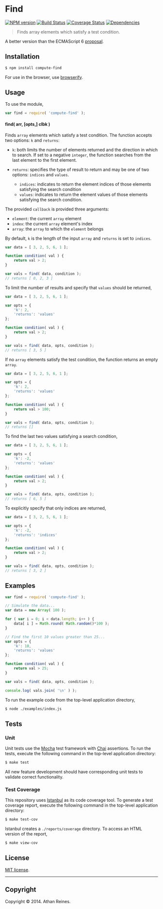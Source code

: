 Find
===
[![NPM version][npm-image]][npm-url] [![Build Status][travis-image]][travis-url] [![Coverage Status][coveralls-image]][coveralls-url] [![Dependencies][dependencies-image]][dependencies-url]

> Finds array elements which satisfy a test condition.

A better version than the ECMAScript 6 [proposal](https://developer.mozilla.org/en-US/docs/Web/JavaScript/Reference/Global_Objects/Array/find).


## Installation

``` bash
$ npm install compute-find
```

For use in the browser, use [browserify](https://github.com/substack/node-browserify).


## Usage

To use the module,

``` javascript
var find = require( 'compute-find' );
```

#### find( arr, [opts,] clbk )

Finds `array` elements which satisfy a test condition. The function accepts two options: `k` and `returns`:

* 	`k`: both limits the number of elements returned and the direction in which to search. If set to a negative `integer`, the function searches from the last element to the first element.

* 	`returns`: specifies the type of result to return and may be one of two options: `indices` and `values`.
	- 	`indices`: indicates to return the element indices of those elements satisfying the search condition
	- 	`values`: indicates to return the element values of those elements satisfying the search condition.

The provided `callback` is provided three arguments:
*	`element`: the current `array` element
*	`index`: the current `array` element's index
*	`array`: the `array` to which the `element` belongs

By default, `k` is the length of the input `array` and `returns` is set to `indices`.

``` javascript
var data = [ 3, 2, 5, 6, 1 ];

function condition( val ) {
	return val > 2;
}

var vals = find( data, condition );
// returns [ 0, 2, 3 ]
```

To limit the number of results and specify that `values` should be returned,


``` javascript
var data = [ 3, 2, 5, 6, 1 ];

var opts = {
	'k': 2,
	'returns': 'values'	
};

function condition( val ) {
	return val > 2;
}

var vals = find( data, opts, condition );
// returns [ 3, 5 ]
```

If no `array` elements satisfy the test condition, the function returns an empty `array`.

``` javascript
var data = [ 3, 2, 5, 6, 1 ];

var opts = {
	'k': 2,
	'returns': 'values'	
};

function condition( val ) {
	return val > 100;
}

var vals = find( data, opts, condition );
// returns []
```

To find the last two values satisfying a search condition,

``` javascript
var data = [ 3, 2, 5, 6, 1 ];

var opts = {
	'k': -2,
	'returns': 'values'	
};

function condition( val ) {
	return val > 2;
}

var vals = find( data, opts, condition );
// returns [ 6, 5 ]
```

To explicitly specify that only indices are returned,

``` javascript
var data = [ 3, 2, 5, 6, 1 ];

var opts = {
	'k': -2,
	'returns': 'indices'	
};

function condition( val ) {
	return val > 2;
}

var vals = find( data, opts, condition );
// returns [ 3, 2 ]
```



## Examples

``` javascript
var find = require( 'compute-find' );

// Simulate the data...
var data = new Array( 100 );

for ( var i = 0; i < data.length; i++ ) {
	data[ i ] = Math.round( Math.random()*100 );
}

// Find the first 10 values greater than 25...
var opts = {
	'k': 10,
	'returns': 'values'	
};

function condition( val ) {
	return val > 25;
}

var vals = find( data, opts, condition );

console.log( vals.join( '\n' ) );
```

To run the example code from the top-level application directory,

``` bash
$ node ./examples/index.js
```


## Tests

### Unit

Unit tests use the [Mocha](http://visionmedia.github.io/mocha) test framework with [Chai](http://chaijs.com) assertions. To run the tests, execute the following command in the top-level application directory:

``` bash
$ make test
```

All new feature development should have corresponding unit tests to validate correct functionality.


### Test Coverage

This repository uses [Istanbul](https://github.com/gotwarlost/istanbul) as its code coverage tool. To generate a test coverage report, execute the following command in the top-level application directory:

``` bash
$ make test-cov
```

Istanbul creates a `./reports/coverage` directory. To access an HTML version of the report,

``` bash
$ make view-cov
```


## License

[MIT license](http://opensource.org/licenses/MIT). 


---
## Copyright

Copyright &copy; 2014. Athan Reines.


[npm-image]: http://img.shields.io/npm/v/compute-find.svg
[npm-url]: https://npmjs.org/package/compute-find

[travis-image]: http://img.shields.io/travis/compute-io/find/master.svg
[travis-url]: https://travis-ci.org/compute-io/find

[coveralls-image]: https://img.shields.io/coveralls/compute-io/find/master.svg
[coveralls-url]: https://coveralls.io/r/compute-io/find?branch=master

[dependencies-image]: http://img.shields.io/david/compute-io/find.svg
[dependencies-url]: https://david-dm.org/compute-io/find

[dev-dependencies-image]: http://img.shields.io/david/dev/compute-io/find.svg
[dev-dependencies-url]: https://david-dm.org/dev/compute-io/find

[github-issues-image]: http://img.shields.io/github/issues/compute-io/find.svg
[github-issues-url]: https://github.com/compute-io/find/issues
